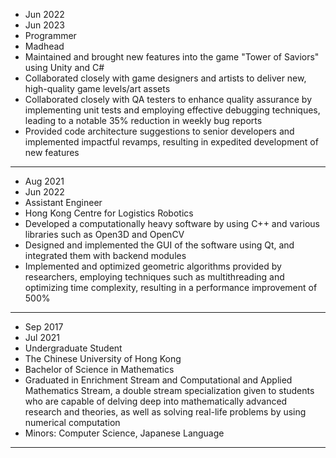 - Jun 2022
- Jun 2023
- Programmer
- Madhead
- Maintained and brought new features into the game "Tower of Saviors" using Unity and C#
- Collaborated closely with game designers and artists to deliver new, high-quality game levels/art assets
- Collaborated closely with QA testers to enhance quality assurance by implementing unit tests and employing effective debugging techniques, leading to a notable 35% reduction in weekly bug reports
- Provided code architecture suggestions to senior developers and implemented impactful revamps, resulting in expedited development of new features
---
- Aug 2021
- Jun 2022
- Assistant Engineer
- Hong Kong Centre for Logistics Robotics
- Developed a computationally heavy software by using C++ and various libraries such as Open3D and OpenCV
- Designed and implemented the GUI of the software using Qt, and integrated them with backend modules
- Implemented and optimized geometric algorithms provided by researchers, employing techniques such as multithreading and optimizing time complexity, resulting in a performance improvement of 500%
---
- Sep 2017
- Jul 2021
- Undergraduate Student
- The Chinese University of Hong Kong
- Bachelor of Science in Mathematics
- Graduated in Enrichment Stream and Computational and Applied Mathematics Stream, a double stream specialization given to students who are capable of delving deep into mathematically advanced research and theories, as well as solving real-life problems by using numerical computation
- Minors: Computer Science, Japanese Language
---
